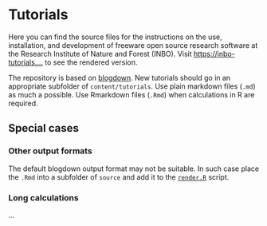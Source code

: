 
# Tutorials

Here you can find the source files for the instructions on the use, installation, and development of freeware open source research software at the Research Institute of Nature and Forest (INBO). Visit <https://inbo-tutorials....> to see the rendered version.

The repository is based on [blogdown](https://bookdown.org/yihui/blogdown/). New tutorials should go in an appropriate subfolder of `content/tutorials`. Use plain markdown files (`.md`) as much a possible. Use Rmarkdown files (`.Rmd`) when calculations in R are required.

## Special cases

### Other output formats

The default blogdown output format may not be suitable. In such case place the `.Rmd` into a subfolder of `source` and add it to the [`render.R`](https://github.com/inbo/tutorials/blob/master/render.R) script.

### Long calculations

...
